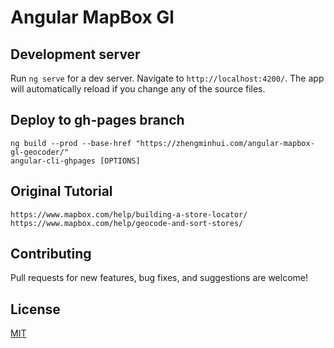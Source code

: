 # Angular MapBox Gl

## Development server

Run `ng serve` for a dev server. Navigate to `http://localhost:4200/`. The app will automatically reload if you change any of the source files.

## Deploy to gh-pages branch

```shell
ng build --prod --base-href "https://zhengminhui.com/angular-mapbox-gl-geocoder/"
angular-cli-ghpages [OPTIONS]
```

## Original Tutorial

`https://www.mapbox.com/help/building-a-store-locator/`   
`https://www.mapbox.com/help/geocode-and-sort-stores/`

## Contributing

Pull requests for new features, bug fixes, and suggestions are welcome!

## License

[MIT](https://github.com/wanzaiwanger/angular-mapbox-gl-geocoder/blob/master/LICENSE)
